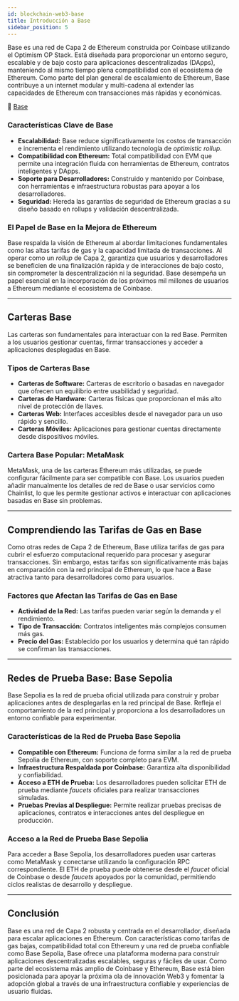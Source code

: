 ```yaml
---
id: blockchain-web3-base
title: Introducción a Base
sidebar_position: 5
---
```



Base es una red de Capa 2 de Ethereum construida por Coinbase utilizando el Optimism OP Stack. Está diseñada para proporcionar un entorno seguro, escalable y de bajo costo para aplicaciones descentralizadas (DApps), manteniendo al mismo tiempo plena compatibilidad con el ecosistema de Ethereum. Como parte del plan general de escalamiento de Ethereum, Base contribuye a un internet modular y multi-cadena al extender las capacidades de Ethereum con transacciones más rápidas y económicas.

🔗 [Base](https://base.org)

### Características Clave de Base

* **Escalabilidad:** Base reduce significativamente los costos de transacción e incrementa el rendimiento utilizando tecnología de *optimistic rollup*.
* **Compatibilidad con Ethereum:** Total compatibilidad con EVM que permite una integración fluida con herramientas de Ethereum, contratos inteligentes y DApps.
* **Soporte para Desarrolladores:** Construido y mantenido por Coinbase, con herramientas e infraestructura robustas para apoyar a los desarrolladores.
* **Seguridad:** Hereda las garantías de seguridad de Ethereum gracias a su diseño basado en rollups y validación descentralizada.

### El Papel de Base en la Mejora de Ethereum

Base respalda la visión de Ethereum al abordar limitaciones fundamentales como las altas tarifas de gas y la capacidad limitada de transacciones. Al operar como un *rollup* de Capa 2, garantiza que usuarios y desarrolladores se beneficien de una finalización rápida y de interacciones de bajo costo, sin comprometer la descentralización ni la seguridad. Base desempeña un papel esencial en la incorporación de los próximos mil millones de usuarios a Ethereum mediante el ecosistema de Coinbase.

---

## Carteras Base

Las carteras son fundamentales para interactuar con la red Base. Permiten a los usuarios gestionar cuentas, firmar transacciones y acceder a aplicaciones desplegadas en Base.

### Tipos de Carteras Base

* **Carteras de Software:** Carteras de escritorio o basadas en navegador que ofrecen un equilibrio entre usabilidad y seguridad.
* **Carteras de Hardware:** Carteras físicas que proporcionan el más alto nivel de protección de llaves.
* **Carteras Web:** Interfaces accesibles desde el navegador para un uso rápido y sencillo.
* **Carteras Móviles:** Aplicaciones para gestionar cuentas directamente desde dispositivos móviles.

### Cartera Base Popular: MetaMask

MetaMask, una de las carteras Ethereum más utilizadas, se puede configurar fácilmente para ser compatible con Base. Los usuarios pueden añadir manualmente los detalles de red de Base o usar servicios como Chainlist, lo que les permite gestionar activos e interactuar con aplicaciones basadas en Base sin problemas.

---

## Comprendiendo las Tarifas de Gas en Base

Como otras redes de Capa 2 de Ethereum, Base utiliza tarifas de gas para cubrir el esfuerzo computacional requerido para procesar y asegurar transacciones. Sin embargo, estas tarifas son significativamente más bajas en comparación con la red principal de Ethereum, lo que hace a Base atractiva tanto para desarrolladores como para usuarios.

### Factores que Afectan las Tarifas de Gas en Base

* **Actividad de la Red:** Las tarifas pueden variar según la demanda y el rendimiento.
* **Tipo de Transacción:** Contratos inteligentes más complejos consumen más gas.
* **Precio del Gas:** Establecido por los usuarios y determina qué tan rápido se confirman las transacciones.

---

## Redes de Prueba Base: Base Sepolia

Base Sepolia es la red de prueba oficial utilizada para construir y probar aplicaciones antes de desplegarlas en la red principal de Base. Refleja el comportamiento de la red principal y proporciona a los desarrolladores un entorno confiable para experimentar.

### Características de la Red de Prueba Base Sepolia

* **Compatible con Ethereum:** Funciona de forma similar a la red de prueba Sepolia de Ethereum, con soporte completo para EVM.
* **Infraestructura Respaldada por Coinbase:** Garantiza alta disponibilidad y confiabilidad.
* **Acceso a ETH de Prueba:** Los desarrolladores pueden solicitar ETH de prueba mediante *faucets* oficiales para realizar transacciones simuladas.
* **Pruebas Previas al Despliegue:** Permite realizar pruebas precisas de aplicaciones, contratos e interacciones antes del despliegue en producción.

### Acceso a la Red de Prueba Base Sepolia

Para acceder a Base Sepolia, los desarrolladores pueden usar carteras como MetaMask y conectarse utilizando la configuración RPC correspondiente. El ETH de prueba puede obtenerse desde el *faucet* oficial de Coinbase o desde *faucets* apoyados por la comunidad, permitiendo ciclos realistas de desarrollo y despliegue.

---

## Conclusión

Base es una red de Capa 2 robusta y centrada en el desarrollador, diseñada para escalar aplicaciones en Ethereum. Con características como tarifas de gas bajas, compatibilidad total con Ethereum y una red de prueba confiable como Base Sepolia, Base ofrece una plataforma moderna para construir aplicaciones descentralizadas escalables, seguras y fáciles de usar. Como parte del ecosistema más amplio de Coinbase y Ethereum, Base está bien posicionada para apoyar la próxima ola de innovación Web3 y fomentar la adopción global a través de una infraestructura confiable y experiencias de usuario fluidas.

